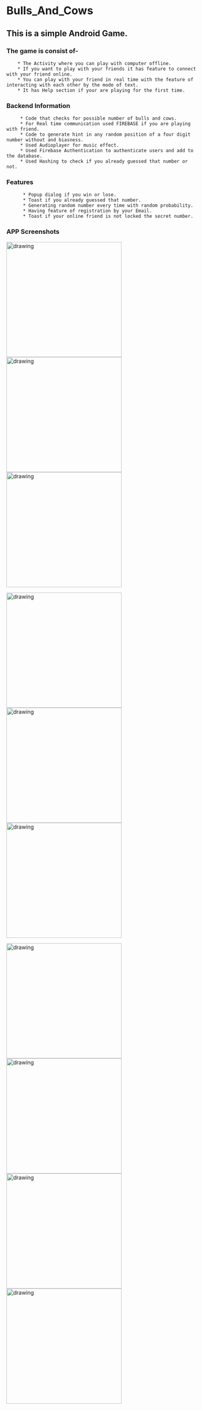 # Bulls_And_Cows
## This is a simple Android Game.

### The game is consist of- 

        * The Activity where you can play with computer offline.
        * If you want to play with your friends it has feature to connect with your friend online.
        * You can play with your friend in real time with the feature of interacting with each other by the mode of text.
        * It has Help section if your are playing for the first time.
         
### Backend Information

         * Code that checks for possible number of bulls and cows.
         * For Real time communication used FIREBASE if you are playing with friend.
         * Code to generate hint in any random position of a four digit number without and biasness.
         * Used Audioplayer for music effect.
         * Used Firebase Authentication to authenticate users and add to the database.
         * Used Hashing to check if you already guessed that number or not.
         
### Features
          * Popup dialog if you win or lose.
          * Toast if you already guessed that number.
          * Generating random number every time with random probability.
          * Having feature of registration by your Email.
          * Toast if your online friend is not locked the secret number.
          
### APP Screenshots

<p float="left">
<img src="https://github.com/22hemantgupta/Bulls_And_Cows/blob/master/Appscreenshot/Screenshot1.jpg" alt="drawing" width="300"/>
<img src="https://github.com/22hemantgupta/Bulls_And_Cows/blob/master/Appscreenshot/Screenshot2.jpg" alt="drawing" width="300"/>
<img src="https://github.com/22hemantgupta/Bulls_And_Cows/blob/master/Appscreenshot/Screenshot3.jpg" alt="drawing" width="300"/>
</p>
<p float="left">
<img src="https://github.com/22hemantgupta/Bulls_And_Cows/blob/master/Appscreenshot/Screenshot4.jpg" alt="drawing" width="300"/>
<img src="https://github.com/22hemantgupta/Bulls_And_Cows/blob/master/Appscreenshot/Screenshot5.jpg" alt="drawing" width="300"/>
<img src="https://github.com/22hemantgupta/Bulls_And_Cows/blob/master/Appscreenshot/Screenshot6.jpg" alt="drawing" width="300"/>
</p>
<p float="left">
<img src="https://github.com/22hemantgupta/Bulls_And_Cows/blob/master/Appscreenshot/Screenshot7.jpg" alt="drawing" width="300"/>
<img src="https://github.com/22hemantgupta/Bulls_And_Cows/blob/master/Appscreenshot/Screenshot8.jpg" alt="drawing" width="300"/>
<img src="https://github.com/22hemantgupta/Bulls_And_Cows/blob/master/Appscreenshot/Screenshot9.jpg" alt="drawing" width="300"/>
<img src="https://github.com/22hemantgupta/Bulls_And_Cows/blob/master/Appscreenshot/Screenshot10.jpg" alt="drawing" width="300"/>
</p>
